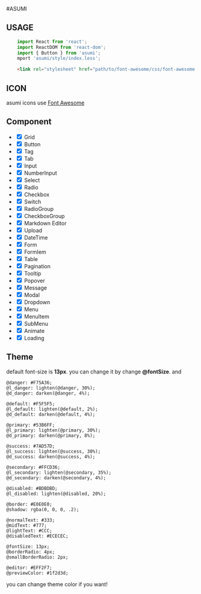 #ASUMI

## USAGE
```javascript
    import React from 'react';
    import ReactDOM from 'react-dom';
    import { Button } from 'asumi';
    mport 'asumi/style/index.less';
```
```html
    <link rel="stylesheet" href="path/to/font-awesome/css/font-awesome.min.css"/>
```

## ICON
asumi icons use <a href="http://fontawesome.io/">Font Awesome</a>

## Component
* <input type="checkbox" checked/> Grid
* <input type="checkbox" checked/> Button
* <input type="checkbox" checked/> Tag
* <input type="checkbox" checked/> Tab
* <input type="checkbox" checked/> Input
* <input type="checkbox" checked/> NumberInput
* <input type="checkbox" checked/> Select
* <input type="checkbox" checked/> Radio
* <input type="checkbox" checked/> Checkbox
* <input type="checkbox" checked/> Switch
* <input type="checkbox" checked/> RadioGroup
* <input type="checkbox" checked/> CheckboxGroup
* <input type="checkbox" checked/> Markdown Editor
* <input type="checkbox" checked/> Upload
* <input type="checkbox" checked/> DateTime
* <input type="checkbox" checked/> Form
* <input type="checkbox" checked/> FormIem
* <input type="checkbox" checked/> Table
* <input type="checkbox" checked/> Pagination
* <input type="checkbox" checked/> Tooltip
* <input type="checkbox" checked/> Popover
* <input type="checkbox" checked/> Message
* <input type="checkbox" checked/> Modal
* <input type="checkbox" checked/> Dropdown
* <input type="checkbox" checked/> Menu
* <input type="checkbox" checked/> MenuItem
* <input type="checkbox" checked/> SubMenu
* <input type="checkbox" checked/> Animate
* <input type="checkbox" checked/> Loading

## Theme
default font-size is **13px**.
you can change it by change **@fontSize**.
and 

```less
@danger: #F75A36;
@l_danger: lighten(@danger, 30%);
@d_danger: darken(@danger, 4%);

@default: #F5F5F5;
@l_default: lighten(@default, 2%);
@d_default: darken(@default, 4%);

@primary: #53B6FF;
@l_primary: lighten(@primary, 30%);
@d_primary: darken(@primary, 8%);

@success: #7AD57D;
@l_success: lighten(@success, 30%);
@d_success: darken(@success, 4%);

@secondary: #FFCD36;
@l_secondary: lighten(@secondary, 35%);
@d_secondary: darken(@secondary, 4%);

@disabled: #BDBDBD;
@l_disabled: lighten(@disabled, 20%);

@border: #E0E0E0;
@shadow: rgba(0, 0, 0, .2);

@normalText: #333;
@midText: #777;
@lightText: #CCC;
@disabledText: #ECECEC;

@fontSize: 13px;
@borderRadio: 4px;
@smallBorderRadio: 2px;

@editor: #EFF2F7;
@previewColor: #1f2d3d;
```

you can change theme color if you want!

